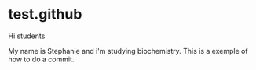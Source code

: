 # test.github

Hi students

My name is Stephanie and i'm studying biochemistry.
This is a exemple of how to do a commit. 
